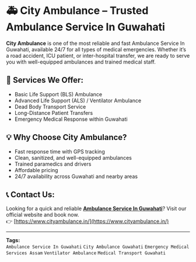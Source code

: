 # 🚑 City Ambulance – Trusted Ambulance Service In Guwahati

**City Ambulance** is one of the most reliable and fast Ambulance Service In Guwahati, available 24/7 for all types of medical emergencies. Whether it’s a road accident, ICU patient, or inter-hospital transfer, we are ready to serve you with well-equipped ambulances and trained medical staff.

## 🏥 Services We Offer:

- Basic Life Support (BLS) Ambulance  
- Advanced Life Support (ALS) / Ventilator Ambulance  
- Dead Body Transport Service  
- Long-Distance Patient Transfers  
- Emergency Medical Response within Guwahati

## 💡 Why Choose City Ambulance?

- Fast response time with GPS tracking  
- Clean, sanitized, and well-equipped ambulances  
- Trained paramedics and drivers  
- Affordable pricing  
- 24/7 availability across Guwahati and nearby areas

## 📞 Contact Us:

Looking for a quick and reliable [**Ambulance Service In Guwahati**](https://www.cityambulance.in/)? Visit our official website and book now.  
👉 [https://www.cityambulance.in/](https://www.cityambulance.in/)

---

**Tags:**  
`Ambulance Service In Guwahati` `City Ambulance Guwahati` `Emergency Medical Services Assam` `Ventilator Ambulance` `Medical Transport Guwahati`
